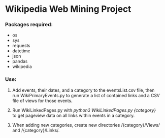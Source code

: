# Wikipedia Web Mining Project

### Packages required:

- os
- sys
- requests
- datetime
- json
- pandas
- wikipedia

### Use:

1. Add events, their dates, and a category to the eventsList.csv file, then run WikiPrimaryEvents.py to generate a list of contained links and a CSV file of views for those events.

2. Run WikiLinkedPages.py with _python3 WikiLinkedPages.py {category}_ to get pageview data on all links within events in a category.

3. When adding new categories, create new directories /{category}/Views/ and /{category}/Links/.
